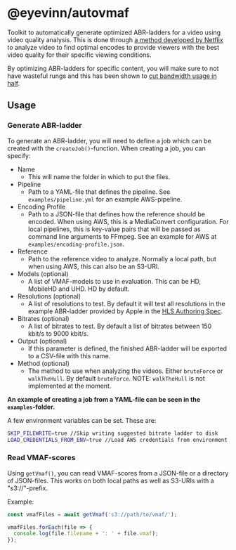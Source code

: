 # @eyevinn/autovmaf

Toolkit to automatically generate optimized ABR-ladders for a video using video quality analysis. This is done through [a method developed by Netflix](https://netflixtechblog.com/per-title-encode-optimization-7e99442b62a2) to analyze video to find optimal encodes to provide viewers with the best video quality for their specific viewing conditions.

By optimizing ABR-ladders for specific content, you will make sure to not have wasteful rungs and this has been shown to [cut bandwidth usage in half](https://dev.to/video/automating-video-analysis-to-cut-your-streaming-bandwidth-usage-in-half-5hk1).

## Usage

### Generate ABR-ladder

To generate an ABR-ladder, you will need to define a job which can be created with the `createJob()`-function. When creating a job, you can specify:

 * Name
    * This will name the folder in which to put the files.
 * Pipeline
    * Path to a YAML-file that defines the pipeline. See `examples/pipeline.yml` for an example AWS-pipeline.
 * Encoding Profile
    * Path to a JSON-file that defines how the reference should be encoded. When using AWS, this is a MediaConvert configuration. For local pipelines, this is key-value pairs that will be passed as command line arguments to FFmpeg. See an example for AWS at `examples/encoding-profile.json`. 
 * Reference
    * Path to the reference video to analyze. Normally a local path, but when using AWS, this can also be an S3-URI.
 * Models (optional)
    * A list of VMAF-models to use in evaluation. This can be HD, MobileHD and UHD. HD by default.
 * Resolutions (optional)
    * A list of resolutions to test. By default it will test all resolutions in the example ABR-ladder provided by Apple in the [HLS Authoring Spec](https://developer.apple.com/documentation/http_live_streaming/hls_authoring_specification_for_apple_devices).
 * Bitrates (optional)
    * A list of bitrates to test. By default a list of bitrates between 150 kbit/s to 9000 kbit/s.
 * Output (optional)
    * If this parameter is defined, the finished ABR-ladder will be exported to a CSV-file with this name.
 * Method (optional)
    * The method to use when analyzing the videos. Either `bruteForce` or `walkTheHull`. By default `bruteForce`. NOTE: `walkTheHull` is not implemented at the moment.

**An example of creating a job from a YAML-file can be seen in the `examples`-folder.**

A few environment variables can be set. These are:

```bash
SKIP_FILEWRITE=true //Skip writing suggested bitrate ladder to disk
LOAD_CREDENTIALS_FROM_ENV=true //Load AWS credentials from environment variables
```

### Read VMAF-scores

Using `getVmaf()`, you can read VMAF-scores from a JSON-file or a directory of JSON-files. This works on both local paths as well as S3-URIs with a "s3://"-prefix.

Example:

```javascript
const vmafFiles = await getVmaf('s3://path/to/vmaf/');

vmafFiles.forEach(file => {
  console.log(file.filename + ': ' + file.vmaf);
});
```

